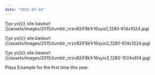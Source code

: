 ```yaml
---
date: "2015-07-24"
---
```


![yo yo]({{ site.baseurl }}/assets/images/2015/tumblr_nrzv82iF8k1r16syio1_1280-614x1024.jpg)

![yo yo]({{ site.baseurl }}/assets/images/2015/tumblr_nrzv82iF8k1r16syio2_1280-614x1024.jpg)

![yo yo]({{ site.baseurl }}/assets/images/2015/tumblr_nrzv82iF8k1r16syio3_1280-1024x614.jpg)

Playa Eixample for the first time this year.
